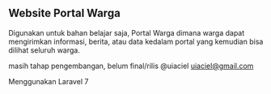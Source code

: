 ## Website Portal Warga

Digunakan untuk bahan belajar saja, Portal Warga dimana warga dapat mengirimkan informasi, berita, atau data kedalam portal yang kemudian bisa dilihat seluruh warga.

masih tahap pengembangan, belum final/rilis
@uiaciel
uiaciel@gmail.com

Menggunakan Laravel 7

